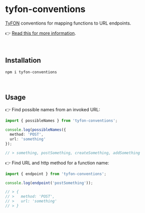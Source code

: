 # tyfon-conventions
[TyFON](https://loreanvictor.github.io/tyfon) conventions for mapping functions to URL endpoints.

👉 [Read this for more information](https://loreanvictor.github.io/tyfon/conventions).

<br>

## Installation

```bash
npm i tyfon-conventions
```

<br>

## Usage

👉 Find possible names from an invoked URL:

```ts
import { possibleNames } from 'tyfon-conventions';

console.log(possibleNames({
  method: 'POST',
  url: 'something'
});

// > something, postSomething, createSomething, addSomething
```

👉 Find URL and http method for a function name:

```ts
import { endpoint } from 'tyfon-conventions';

console.log(endpoint('postSomething'));

// > {
// >   method: 'POST',
// >   url: 'something'
// > }
```
